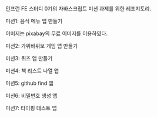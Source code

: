 인프런 FE 스터디 0기의 자바스크립트 미션 과제를 위한 레포지토리.

미션1: 음식 메뉴 앱 만들기

이미지는 pixabay의 무료 이미지를 이용하였다.

미션2: 가위바위보 게임 앱 만들기

미션3: 퀴즈 앱 만들기

미션4: 책 리스트 나열 앱

미션5: github find 앱

미션6: 비밀번호 생성 앱

미션7: 타이핑 테스트 앱
